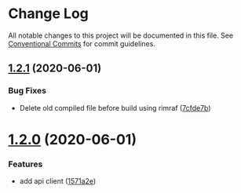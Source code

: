 # Change Log

All notable changes to this project will be documented in this file.
See [Conventional Commits](https://conventionalcommits.org) for commit guidelines.

## [1.2.1](https://github.com/disruptph/disruptjs/compare/@disruptph/json-api-normalizer@1.2.0...@disruptph/json-api-normalizer@1.2.1) (2020-06-01)


### Bug Fixes

* Delete old compiled file before build using rimraf ([7cfde7b](https://github.com/disruptph/disruptjs/commit/7cfde7b72c692a1746bcaa9b5adb1e8a13fec151))





# [1.2.0](https://github.com/disruptph/disruptjs/compare/@disruptph/json-api-normalizer@1.1.0...@disruptph/json-api-normalizer@1.2.0) (2020-06-01)


### Features

* add api client ([1571a2e](https://github.com/disruptph/disruptjs/commit/1571a2ee14f28f38c661e89bc632fd1c09eccb8b))
